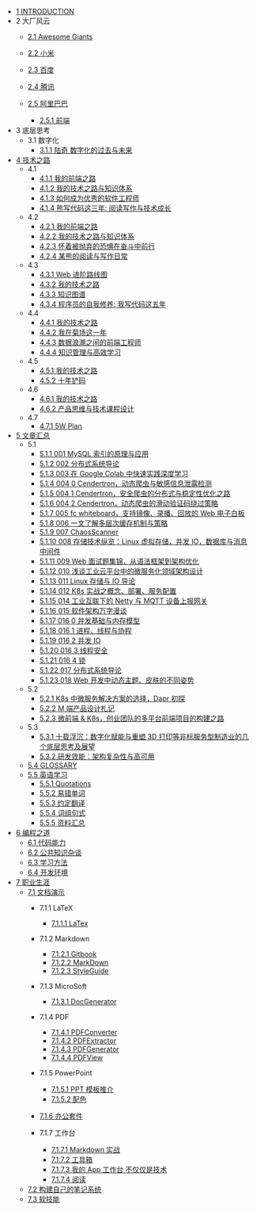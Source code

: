   - [1 INTRODUCTION](/INTRODUCTION.md)
  - 2 大厂风云
    - [2.1 Awesome Giants](/大厂风云/Awesome-Giants.md)
    - [2.2 小米](/大厂风云/小米/README.md)
      
    - [2.3 百度](/大厂风云/百度/README.md)
      
    - [2.4 腾讯](/大厂风云/腾讯/README.md)
      
    - [2.5 阿里巴巴](/大厂风云/阿里巴巴/README.md)
      - [2.5.1 前端](/大厂风云/阿里巴巴/前端.md)
  - 3 底层思考
    - 3.1 数字化
      - [3.1.1 陆奇 数字化的过去与未来](/底层思考/数字化/2020-陆奇-数字化的过去与未来.md)
  - [4 技术之路](/技术之路/README.md)
    - 4.1 
      - [4.1.1 我的前端之路](/技术之路/2015/2015-我的前端之路.md)
      - [4.1.2 我的技术之路与知识体系](/技术之路/2015/2015-我的技术之路与知识体系.md)
      - [4.1.3 如何成为优秀的软件工程师](/技术之路/2015/如何成为优秀的软件工程师.md)
      - [4.1.4 熊写代码这三年: 阅读写作与技术成长](/技术之路/2015/熊写代码这三年:%20阅读写作与技术成长.md)
    - 4.2 
      - [4.2.1 我的前端之路](/技术之路/2016/2016-我的前端之路.md)
      - [4.2.2 我的技术之路与知识体系](/技术之路/2016/2016-我的技术之路与知识体系.md)
      - [4.2.3 怀着被抛弃的恐惧在奋斗中前行](/技术之路/2016/怀着被抛弃的恐惧在奋斗中前行.md)
      - [4.2.4 某熊的阅读与写作日常](/技术之路/2016/某熊的阅读与写作日常.md)
    - 4.3 
      - [4.3.1 Web 进阶路线图](/技术之路/2017/2017-Web%20进阶路线图.md)
      - [4.3.2 我的技术之路](/技术之路/2017/2017-我的技术之路.md)
      - [4.3.3 知识图谱](/技术之路/2017/2017-知识图谱.md)
      - [4.3.4 程序员的自我修养: 我写代码这五年](/技术之路/2017/程序员的自我修养:%20我写代码这五年.md)
    - 4.4 
      - [4.4.1 我的技术之路](/技术之路/2018/2018-我的技术之路.md)
      - [4.4.2 我在菊场这一年](/技术之路/2018/我在菊场这一年.md)
      - [4.4.3 数据浪潮之间的前端工程师](/技术之路/2018/数据浪潮之间的前端工程师.md)
      - [4.4.4 知识管理与高效学习](/技术之路/2018/知识管理与高效学习.md)
    - 4.5 
      - [4.5.1 我的技术之路](/技术之路/2019/2019-我的技术之路.md)
      - [4.5.2 十年铲码](/技术之路/2019/十年铲码.md)
    - 4.6 
      - [4.6.1 我的技术之路](/技术之路/2020/2020-我的技术之路.md)
      - [4.6.2 产品思维与技术课程设计](/技术之路/2020/产品思维与技术课程设计.md)
    - 4.7 
      - [4.7.1 5W Plan](/技术之路/2021/5W%20Plan.md)
  - [5 文章汇总](/文章汇总/README.md)
    - 5.1 
      - [5.1.1 001 MySQL 索引的原理与应用](/文章汇总/2019/2019-001-MySQL%20索引的原理与应用.md)
      - [5.1.2 002 分布式系统导论](/文章汇总/2019/2019-002-分布式系统导论.md)
      - [5.1.3 003 在 Google Colab 中快速实践深度学习](/文章汇总/2019/2019-003-在%20Google%20Colab%20中快速实践深度学习.md)
      - [5.1.4 004 0 Cendertron，动态爬虫与敏感信息泄露检测](/文章汇总/2019/2019-004-0-Cendertron，动态爬虫与敏感信息泄露检测.md)
      - [5.1.5 004 1 Cendertron，安全爬虫的分布式与稳定性优化之路](/文章汇总/2019/2019-004-1-Cendertron，安全爬虫的分布式与稳定性优化之路.md)
      - [5.1.6 004 2 Cendertron，动态爬虫的滑动验证码绕过策略](/文章汇总/2019/2019-004-2-Cendertron，动态爬虫的滑动验证码绕过策略.md)
      - [5.1.7 005 fc whiteboard，支持镜像、录播、回放的 Web 电子白板](/文章汇总/2019/2019-005-fc-whiteboard，支持镜像、录播、回放的%20Web%20电子白板.md)
      - [5.1.8 006 一文了解多层次缓存机制与策略](/文章汇总/2019/2019-006-一文了解多层次缓存机制与策略.md)
      - [5.1.9 007 ChaosScanner](/文章汇总/2019/2019-007-ChaosScanner.md)
      - [5.1.10 008 存储技术纵览：Linux 虚拟存储，并发 IO，数据库与消息中间件](/文章汇总/2019/2019-008-存储技术纵览：Linux%20虚拟存储，并发%20IO，数据库与消息中间件.md)
      - [5.1.11 009 Web 面试题集锦，从语法框架到架构优化](/文章汇总/2019/2019-009-Web%20面试题集锦，从语法框架到架构优化.md)
      - [5.1.12 010 浅谈工业云平台中的微服务化领域架构设计](/文章汇总/2019/2019-010-浅谈工业云平台中的微服务化领域架构设计.md)
      - [5.1.13 011 Linux 存储与 IO 导论](/文章汇总/2019/2019-011-Linux%20存储与%20IO%20导论.md)
      - [5.1.14 012 K8s 实战之概念、部署、服务配置](/文章汇总/2019/2019-012-K8s%20实战之概念、部署、服务配置.md)
      - [5.1.15 014 工业互联下的 Netty 与 MQTT 设备上报网关](/文章汇总/2019/2019-014-工业互联下的%20Netty%20与%20MQTT%20设备上报网关.md)
      - [5.1.16 015 软件架构万字漫谈](/文章汇总/2019/2019-015-软件架构万字漫谈.md)
      - [5.1.17 016 0 并发基础与内存模型](/文章汇总/2019/2019-016-0-并发基础与内存模型.md)
      - [5.1.18 016 1 进程、线程与协程](/文章汇总/2019/2019-016-1-进程、线程与协程.md)
      - [5.1.19 016 2 并发 IO](/文章汇总/2019/2019-016-2-并发%20IO.md)
      - [5.1.20 016 3 线程安全](/文章汇总/2019/2019-016-3-线程安全.md)
      - [5.1.21 016 4 锁](/文章汇总/2019/2019-016-4-锁.md)
      - [5.1.22 017 分布式系统导论](/文章汇总/2019/2019-017-分布式系统导论.md)
      - [5.1.23 018 Web 开发中动态主题、皮肤的不同姿势](/文章汇总/2019/2019-018-Web%20开发中动态主题、皮肤的不同姿势.md)
    - 5.2 
      - [5.2.1 K8s 中微服务解决方案的选择，Dapr 初探](/文章汇总/2020/K8s%20中微服务解决方案的选择，Dapr%20初探.md)
      - [5.2.2 M 端产品设计札记](/文章汇总/2020/M%20端产品设计札记.md)
      - [5.2.3 微前端 & K8s，创业团队的多平台前端项目的构建之路](/文章汇总/2020/微前端%20&%20K8s，创业团队的多平台前端项目的构建之路.md)
    - 5.3 
      - [5.3.1 十载浮沉：数字化赋能与重塑 3D 打印等非标服务型制造业的几个底层思考及展望](/文章汇总/2021/十载浮沉：数字化赋能与重塑%203D%20打印等非标服务型制造业的几个底层思考及展望.md)
      - [5.3.2 研发效能：架构复杂性与高可用](/文章汇总/2021/研发效能：架构复杂性与高可用.md)
    - [5.4 GLOSSARY](/文章汇总/GLOSSARY.md)
    - [5.5 英语学习](/文章汇总/英语学习/README.md)
      - [5.5.1 Quotations](/文章汇总/英语学习/Quotations.md)
      - [5.5.2 易错单词](/文章汇总/英语学习/易错单词.md)
      - [5.5.3 约定翻译](/文章汇总/英语学习/约定翻译.md)
      - [5.5.4 词组句式](/文章汇总/英语学习/词组句式.md)
      - [5.5.5 资料汇总](/文章汇总/英语学习/资料汇总.md)
  - [6 编程之道](/编程之道/README.md)
    - [6.1 代码能力](/编程之道/代码能力.md)
    - [6.2 公共知识杂谈](/编程之道/公共知识杂谈.md)
    - [6.3 学习方法](/编程之道/学习方法.md)
    - [6.4 开发环境](/编程之道/开发环境.md)
  - [7 职业生涯](/职业生涯/README.md)
    - [7.1 文档演示](/职业生涯/文档演示/README.md)
      - 7.1.1 LaTeX
        - [7.1.1.1 LaTex](/职业生涯/文档演示/LaTeX/LaTex.md)
      - 7.1.2 Markdown
        - [7.1.2.1 Gitbook](/职业生涯/文档演示/Markdown/Gitbook.md)
        - [7.1.2.2 MarkDown](/职业生涯/文档演示/Markdown/MarkDown.md)
        - [7.1.2.3 StyleGuide](/职业生涯/文档演示/Markdown/StyleGuide.md)
      - 7.1.3 MicroSoft
        - [7.1.3.1 DocGenerator](/职业生涯/文档演示/MicroSoft/DocGenerator.md)
      - 7.1.4 PDF
        - [7.1.4.1 PDFConverter](/职业生涯/文档演示/PDF/PDFConverter.md)
        - [7.1.4.2 PDFExtractor](/职业生涯/文档演示/PDF/PDFExtractor.md)
        - [7.1.4.3 PDFGenerator](/职业生涯/文档演示/PDF/PDFGenerator.md)
        - [7.1.4.4 PDFView](/职业生涯/文档演示/PDF/PDFView.md)
      - 7.1.5 PowerPoint
        - [7.1.5.1 PPT 模板推介](/职业生涯/文档演示/PowerPoint/PPT%20模板推介.md)
        - [7.1.5.2 配色](/职业生涯/文档演示/PowerPoint/配色/README.md)
          
      - [7.1.6 办公套件](/职业生涯/文档演示/办公套件/README.md)
        
      - 7.1.7 工作台
        - [7.1.7.1 Markdown 实战](/职业生涯/文档演示/工作台/Markdown%20实战.md)
        - [7.1.7.2 工具箱](/职业生涯/文档演示/工作台/工具箱.md)
        - [7.1.7.3 我的 App 工作台 不仅仅是技术](/职业生涯/文档演示/工作台/我的%20App%20工作台-不仅仅是技术.md)
        - [7.1.7.4 阅读](/职业生涯/文档演示/工作台/阅读.md)
    - [7.2 构建自己的笔记系统](/职业生涯/构建自己的笔记系统.md)
    - [7.3 软技能](/职业生涯/软技能.md)